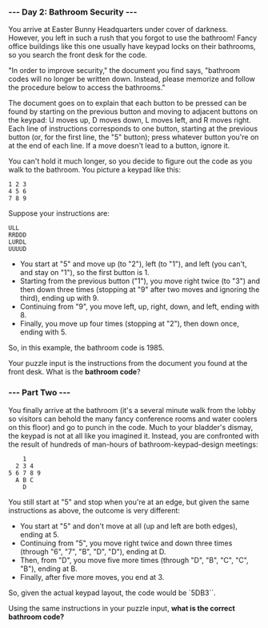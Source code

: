 ### --- Day 2: Bathroom Security ---
You arrive at Easter Bunny Headquarters under cover of darkness. However, you left in such a rush that you forgot to use the bathroom! Fancy office buildings like this one usually have keypad locks on their bathrooms, so you search the front desk for the code.

"In order to improve security," the document you find says, "bathroom codes will no longer be written down. Instead, please memorize and follow the procedure below to access the bathrooms."

The document goes on to explain that each button to be pressed can be found by starting on the previous button and moving to adjacent buttons on the keypad: U moves up, D moves down, L moves left, and R moves right. Each line of instructions corresponds to one button, starting at the previous button (or, for the first line, the "5" button); press whatever button you're on at the end of each line. If a move doesn't lead to a button, ignore it.

You can't hold it much longer, so you decide to figure out the code as you walk to the bathroom. You picture a keypad like this:

```
1 2 3
4 5 6
7 8 9
```
Suppose your instructions are:

```
ULL
RRDDD
LURDL
UUUUD
```
- You start at "5" and move up (to "2"), left (to "1"), and left (you can't, and stay on "1"), so the first button is 1.
- Starting from the previous button ("1"), you move right twice (to "3") and then down three times (stopping at "9" after two moves and ignoring the third), ending up with 9.
- Continuing from "9", you move left, up, right, down, and left, ending with 8.
- Finally, you move up four times (stopping at "2"), then down once, ending with 5.

So, in this example, the bathroom code is 1985.

Your puzzle input is the instructions from the document you found at the front desk. What is the **bathroom code**?

### --- Part Two ---
You finally arrive at the bathroom (it's a several minute walk from the lobby so visitors can behold the many fancy conference rooms and water coolers on this floor) and go to punch in the code. Much to your bladder's dismay, the keypad is not at all like you imagined it. Instead, you are confronted with the result of hundreds of man-hours of bathroom-keypad-design meetings:
```
    1
  2 3 4
5 6 7 8 9
  A B C
    D
```
You still start at "5" and stop when you're at an edge, but given the same instructions as above, the outcome is very different:

- You start at "5" and don't move at all (up and left are both edges), ending at 5.
- Continuing from "5", you move right twice and down three times (through "6", "7", "B", "D", "D"), ending at D.
- Then, from "D", you move five more times (through "D", "B", "C", "C", "B"), ending at B.
- Finally, after five more moves, you end at 3.

So, given the actual keypad layout, the code would be `5DB3``.

Using the same instructions in your puzzle input, **what is the correct bathroom code?**